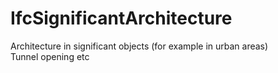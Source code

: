 IfcSignificantArchitecture
==========================
Architecture in significant objects (for example in urban areas)  
Tunnel opening etc


